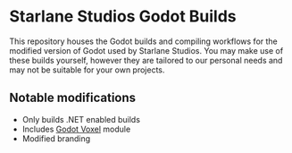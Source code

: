 # Starlane Studios Godot Builds

This repository houses the Godot builds and compiling workflows for the modified version of Godot used by Starlane Studios. You may make use of these builds yourself, however they are tailored to our personal needs and may not be suitable for your own projects.

## Notable modifications
- Only builds .NET enabled builds
- Includes [Godot Voxel](https://github.com/Zylann/godot_voxel) module
- Modified branding